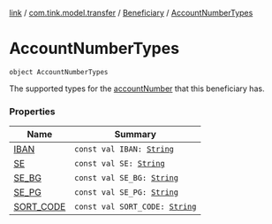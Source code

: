 [link](../../../index.md) / [com.tink.model.transfer](../../index.md) / [Beneficiary](../index.md) / [AccountNumberTypes](./index.md)

# AccountNumberTypes

`object AccountNumberTypes`

The supported types for the [accountNumber](../account-number.md) that this beneficiary has.

### Properties

| Name | Summary |
|---|---|
| [IBAN](-i-b-a-n.md) | `const val IBAN: `[`String`](https://kotlinlang.org/api/latest/jvm/stdlib/kotlin/-string/index.html) |
| [SE](-s-e.md) | `const val SE: `[`String`](https://kotlinlang.org/api/latest/jvm/stdlib/kotlin/-string/index.html) |
| [SE_BG](-s-e_-b-g.md) | `const val SE_BG: `[`String`](https://kotlinlang.org/api/latest/jvm/stdlib/kotlin/-string/index.html) |
| [SE_PG](-s-e_-p-g.md) | `const val SE_PG: `[`String`](https://kotlinlang.org/api/latest/jvm/stdlib/kotlin/-string/index.html) |
| [SORT_CODE](-s-o-r-t_-c-o-d-e.md) | `const val SORT_CODE: `[`String`](https://kotlinlang.org/api/latest/jvm/stdlib/kotlin/-string/index.html) |
